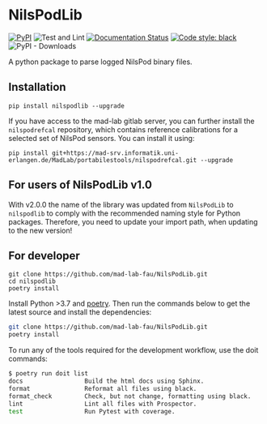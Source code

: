 # NilsPodLib

[![PyPI](https://img.shields.io/pypi/v/nilspodlib)](https://pypi.org/project/nilspodlib/)
![Test and Lint](https://github.com/mad-lab-fau/NilsPodLib/workflows/Test%20and%20Lint/badge.svg)
[![Documentation Status](https://readthedocs.org/projects/nilspodlib/badge/?version=latest)](https://nilspodlib.readthedocs.io/en/latest/?badge=latest)
[![Code style: black](https://img.shields.io/badge/code%20style-black-000000.svg)](https://github.com/psf/black)
![PyPI - Downloads](https://img.shields.io/pypi/dm/nilspodlib)

A python package to parse logged NilsPod binary files.

## Installation

```
pip install nilspodlib --upgrade
```

If you have access to the mad-lab gitlab server, you can further install the `nilspodrefcal` repository, which contains
reference calibrations for a selected set of NilsPod sensors.
You can install it using:

```
pip install git+https://mad-srv.informatik.uni-erlangen.de/MadLab/portabilestools/nilspodrefcal.git --upgrade
```

## For users of NilsPodLib v1.0

With v2.0.0 the name of the library was updated from `NilsPodLib` to `nilspodlib` to comply with the recommended naming
style for Python packages.
Therefore, you need to update your import path, when updating to the new version!

## For developer

```
git clone https://github.com/mad-lab-fau/NilsPodLib.git
cd nilspodlib
poetry install
```
Install Python >3.7 and [poetry](https://python-poetry.org).
Then run the commands below to get the latest source and install the dependencies:

```bash
git clone https://github.com/mad-lab-fau/NilsPodLib.git
poetry install
```

To run any of the tools required for the development workflow, use the doit commands:

```bash
$ poetry run doit list
docs                 Build the html docs using Sphinx.
format               Reformat all files using black.
format_check         Check, but not change, formatting using black.
lint                 Lint all files with Prospector.
test                 Run Pytest with coverage.
```
